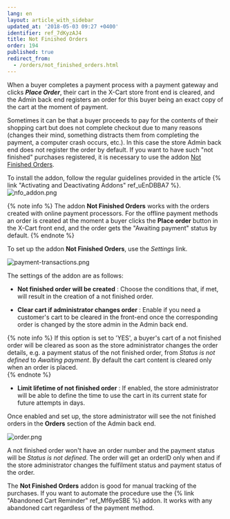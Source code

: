 ```yaml
---
lang: en
layout: article_with_sidebar
updated_at: '2018-05-03 09:27 +0400'
identifier: ref_7dKyzAJ4
title: Not Finished Orders
order: 194
published: true
redirect_from:
  - /orders/not_finished_orders.html
---
```

When a buyer completes a payment process with a payment gateway and clicks _**Place Order**_, their cart in the X-Cart store front end is cleared, and the Admin back end registers an order for this buyer being an exact copy of the cart at the moment of payment. 

Sometimes it can be that a buyer proceeds to pay for the contents of their shopping cart but does not complete checkout due to many reasons (changes their mind, something distracts them from completing the payment, a computer crash occurs, etc.). In this case the store Admin back end does not register the order by default. If you want to have such "not finished" purchases registered, it is necessary to use the addon [Not Finished Orders](https://market.x-cart.com/addons/not-finished-orders.html "Not Finished Orders"). 

To install the addon, follow the regular guidelines provided in the article {% link "Activating and Deactivating Addons" ref_uEnDBBA7 %}.
![nfo_addon.png]({{site.baseurl}}/attachments/ref_7dKyzAJ4/nfo_addon.png)

{% note info %}
The addon **Not Finished Orders** works with the orders created with online payment processors. For the offline payment methods an order is created at the moment a buyer clicks the **Place order** button in the X-Cart front end, and the order gets the "Awaiting payment" status by default. 
{% endnote %}

To set up the addon **Not Finished Orders**, use the _Settings_ link.

![payment-transactions.png]({{site.baseurl}}/attachments/ref_5TMbPwNQ/payment-transactions.png)

The settings of the addon are as follows:

* **Not finished order will be created** : Choose the conditions that, if met, will result in the creation of a not finished order.

* **Clear cart if administrator changes order** : Enable if you need a customer's cart to be cleared in the front-end once the corresponding order is changed by the store admin in the Admin back end.

{% note info %}
If this option is set to 'YES', a buyer's cart of a not finished order will be cleared as soon as the store administrator changes the order details, e.g. a payment status of the not finished order, from _Status is not defined_ to _Awaiting payment_. By default the cart content is cleared only when an order is placed.  
{% endnote %}

* **Limit lifetime of not finished order** : If enabled, the store administrator will be able to define the time to use the cart in its current state for future attempts in days. 

Once enabled and set up, the store administrator will see the not finished orders in the **Orders** section of the Admin back end.

![order.png]({{site.baseurl}}/attachments/ref_5TMbPwNQ/order.png)

A not finished order won't have an order number and the payment status will be _Status is not defined_. The order will get an orderID only when and if the store administrator changes the fulfilment status and payment status of the order.

The **Not Finished Orders** addon is good for manual tracking of the purchases. If you want to automate the procedure use the {% link "Abandoned Cart Reminder" ref_Mf6yeSBE %} addon. It works with any abandoned cart regardless of the payment method.
